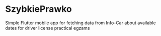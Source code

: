 # SzybkiePrawko
Simple Flutter mobile app for fetching data from Info-Car about available dates for driver license practical egzams 
